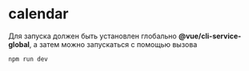 # calendar

Для запуска должен быть установлен глобально **@vue/cli-service-global**, а затем можно запускаться с помощью вызова

```
npm run dev
```
